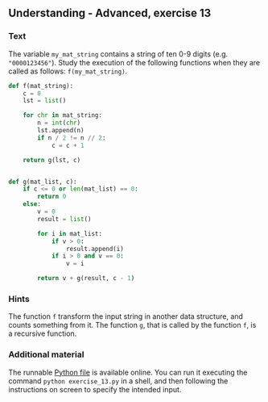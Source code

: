 ## Understanding - Advanced, exercise 13

### Text
The variable `my_mat_string` contains a string of ten 0-9 digits (e.g. `"0000123456"`). Study the execution of the following functions when they are called as follows: `f(my_mat_string)`.

```python
def f(mat_string):
    c = 0
    lst = list()

    for chr in mat_string:
        n = int(chr)
        lst.append(n)
        if n / 2 != n // 2:
            c = c + 1

    return g(lst, c)


def g(mat_list, c):
    if c <= 0 or len(mat_list) == 0:
        return 0
    else:
        v = 0
        result = list()

        for i in mat_list:
            if v > 0:
                result.append(i)
            if i > 0 and v == 0:
                v = i

        return v + g(result, c - 1)
```

### Hints
The function `f` transform the input string in another data structure, and counts something from it. The function `g`, that is called by the function `f`, is a recursive function.

### Additional material
The runnable [Python file](exercise_13.py) is available online. You can run it executing the command `python exercise_13.py` in a shell, and then following the instructions on screen to specify the intended input.
